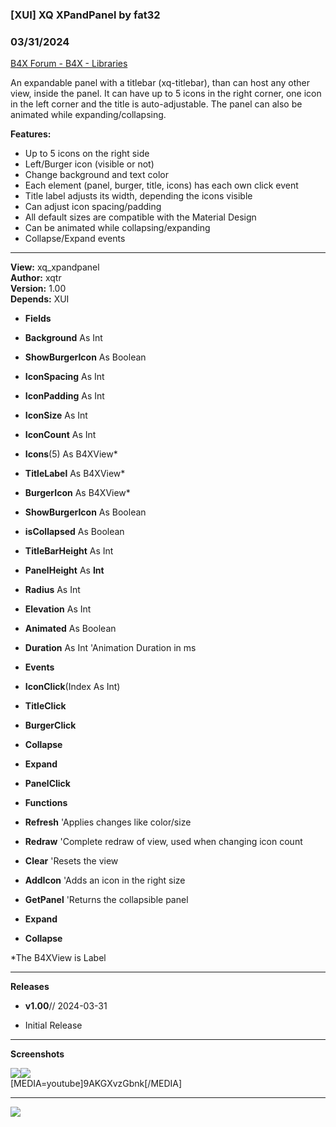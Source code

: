 ###  [XUI] XQ XPandPanel by fat32
### 03/31/2024
[B4X Forum - B4X - Libraries](https://www.b4x.com/android/forum/threads/160211/)

An expandable panel with a titlebar (xq-titlebar), than can host any other view, inside the panel. It can have up to 5 icons in the right corner, one icon in the left corner and the title is auto-adjustable. The panel can also be animated while expanding/collapsing.  
  
**Features:**  

- Up to 5 icons on the right side
- Left/Burger icon (visible or not)
- Change background and text color
- Each element (panel, burger, title, icons) has each own click event
- Title label adjusts its width, depending the icons visible
- Can adjust icon spacing/padding
- All default sizes are compatible with the Material Design
- Can be animated while collapsing/expanding
- Collapse/Expand events

  

---

  
  
**View:** xq\_xpandpanel  
**Author:** xqtr  
**Version:** 1.00  
**Depends:** XUI  
  

- **Fields**

- **Background** As Int
- **ShowBurgerIcon** As Boolean
- **IconSpacing** As Int
- **IconPadding** As Int
- **IconSize** As Int
- **IconCount** As Int
- **Icons**(5) As B4XView\*
- **TitleLabel** As B4XView\*
- **BurgerIcon** As B4XView\*
- **ShowBurgerIcon** As Boolean
- **isCollapsed** As Boolean
- **TitleBarHeight** As Int
- **PanelHeight** As **Int**
- **Radius** As Int
- **Elevation** As Int
- **Animated** As Boolean
- **Duration** As Int 'Animation Duration in ms

- **Events**

- **IconClick**(Index As Int)
- **TitleClick**
- **BurgerClick**
- **Collapse**
- **Expand**
- **PanelClick**

- **Functions**

- **Refresh** 'Applies changes like color/size
- **Redraw** 'Complete redraw of view, used when changing icon count
- **Clear** 'Resets the view
- **AddIcon** 'Adds an icon in the right size
- **GetPanel** 'Returns the collapsible panel
- **Expand**
- **Collapse**

\*The B4XView is Label  
  

---

  
  
**Releases**  
  

- **v1.00**// 2024-03-31

- Initial Release

---

  
  
**Screenshots**  
  
![](https://www.b4x.com/android/forum/attachments/152350)![](https://www.b4x.com/android/forum/attachments/152351)  
[MEDIA=youtube]9AKGXvzGbnk[/MEDIA]  

---

  

[![](https://www.b4x.com/android/forum/attachments/paypal-donate-button-450x174-png.152294/)](https://www.paypal.com/paypalme/xqtr)